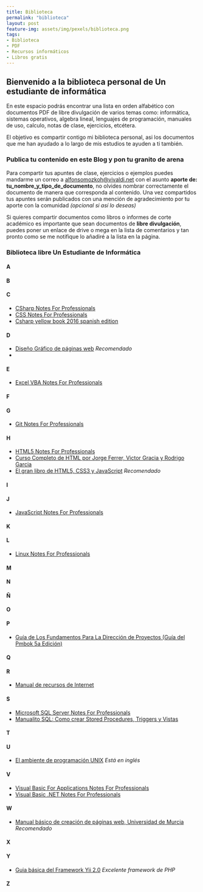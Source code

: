 ```yaml
---
title: Biblioteca
permalink: "biblioteca"
layout: post
feature-img: assets/img/pexels/biblioteca.png
tags:
- Biblioteca
- PDF
- Recursos informáticos
- Libros gratis
---
```

## Bienvenido a la biblioteca personal de Un estudiante de informática

En este espacio podrás encontrar una lista en orden alfabético con documentos PDF de libre divulgación de varios temas como: informática, sistemas operativos, algebra lineal, lenguajes de programación, manuales de uso, calculo, notas de clase, ejercicios, etcétera. 

El objetivo es compartir contigo mi biblioteca personal, asi los documentos que me han ayudado a lo largo de mis estudios te ayuden a ti también.

### Publica tu contenido en este Blog y pon tu granito de arena 
Para compartir tus apuntes de clase, ejercicios o ejemplos puedes mandarme un correo a [alfonsomozkoh@vivaldi.net](mailto:alonsomozkoh@vivaldi.net) con el asunto **aporte de: tu_nombre_y_tipo_de_documento**, no olvides nombrar correctamente el documento de manera que corresponda al contenido. Una vez compartidos tus apuntes serán publicados con una mención de agradecimiento por tu aporte con la comunidad  *(opcional si así lo deseas)*

Si quieres compartir documentos como libros o informes de corte académico es importante que sean documentos de **libre divulgación**, puedes poner un enlace de drive o mega en la lista de comentarios y tan pronto como se me notifique lo añadiré a la lista en la página.

### Biblioteca libre Un Estudiante de Informática

#### A

#### B

#### C

+ [ CSharp Notes For Professionals ](https://app.box.com/s/nf42drjwixt8st8pv7t9vpe0837gxotm)
+ [CSS Notes For Professionals](https://app.box.com/s/mmvdig3kb4t2h0gu9clcynzu6512zxhg)
+ [Csharp yellow book 2016 spanish edition](https://app.box.com/s/chthlb90br9edgvcwschvslmq0f0ayed)

#### D

+ [Diseño Gráfico de páginas web](https://app.box.com/s/3qmim13qndoz9mv98pwtsie3s6atb3ge) *Recomendado* 
+ 

#### E

+ [Excel VBA Notes For Professionals](https://app.box.com/s/g19nofmkdipxc3w7btmk23bt4wa7f3w1)

#### F

#### G

+ [Git Notes For Professionals](https://app.box.com/s/k43hrul6sfi5mhi5rh8ggkk01xrs8oj0)

#### H

+ [HTML5 Notes For Professionals](https://app.box.com/s/2qn4yxcghkpm5k108cjz788zmbi3tskr)
+ [Curso Completo de HTML por Jorge Ferrer, Victor Gracia y Rodrigo Garcia](https://app.box.com/s/069h50uz7pm34lzh2p8m5j4wc948oa97)
+ [El gran libro de HTML5, CSS3 y JavaScript](https://app.box.com/s/rineksr5uw68lhjboa9z5uwdq2vcauk8) *Recomendado*

#### I

#### J

+ [JavaScript Notes For Professionals](https://app.box.com/s/r19qkxj8iqwpzoct4fh0vz6he5tg0x7x)

#### K

#### L

+ [Linux Notes For Professionals](https://app.box.com/s/erens9u9zsyq3j9gooc9as5szutgogqb)

#### M

#### N

#### Ñ

#### O

#### P

+ [Guía de Los Fundamentos Para La Dirección de Proyectos (Guía del Pmbok 5a Edición)](https://www.edu.xunta.gal/centros/cfrpontevedra/aulavirtual2/pluginfile.php/13688/mod_folder/content/0/libros_pmbok_guide5th_spanish.pdf?forcedownload=1) 

#### Q

#### R

+ [Manual de recursos de Internet](https://app.box.com/s/5vt6gwy3zbcivjg54ek7jj7nihjvwm3p)

#### S

+ [Microsoft SQL Server Notes For Professionals](https://app.box.com/s/6ab6x57k45mnrbj1hz9y5n8hgdcte6x2)
+ [Manualito SQL: Como crear Stored Procedures, Triggers y Vistas](https://github.com/alfonsomozkoh/Docs/raw/master/Libros/manualitoSQL.pdf) 

#### T

#### U

+ [El ambiente de programación UNIX](https://app.box.com/s/pivxddqp2dc0nsvb6o742ppfldqe04cv) *Está en inglés*

#### V

+ [Visual Basic For Applications Notes For Professionals](https://app.box.com/s/7qqmxei566s9ph7ninoiicxsb4zruack)
+ [Visual Basic .NET Notes For Professionals](https://app.box.com/s/u6s1pdenp8hhwfet51lhzejl6h73p2vo)

#### W

+ [Manual básico de creación de páginas web, Universidad de Murcia](https://app.box.com/s/0nysx70z5xpt0inlm1kfuoprd4zswtoj) *Recomendado*

#### X

#### Y

+ [Guia básica del Framework Yii 2.0](https://app.box.com/s/me69zih6l82fp1h73tc8cgqsty23oto6) *Excelente framework de PHP* 
#### Z
